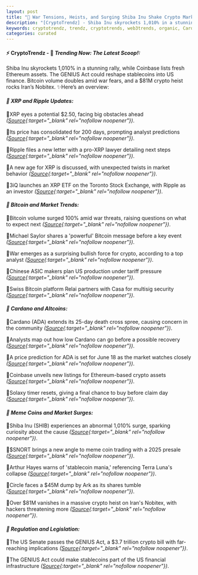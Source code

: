```yaml
---
layout: post
title: "🌇 War Tensions, Heists, and Surging Shiba Inu Shake Crypto Markets"
description: "[CryptoTrendz] - Shiba Inu skyrockets 1,010% in a stunning rally, while Coinbase lists fresh Ethereum assets. The GENIUS Act could reshape stablecoins into US finance. Bitcoin volume doubles amid war fears, and a $81M crypto heist rocks Iran’s Nobitex."
keywords: cryptotrendz, trendz, cryptotrends, web3trends, organic, Cardano, Bitcoin, Trading, Analyst, XRP, Listing, Crypto, stablecoins
categories: curated
---
```


#### ⚡ CryptoTrendz - 📌 *Trending Now: The Latest Scoop!:*

Shiba Inu skyrockets 1,010% in a stunning rally, while Coinbase lists fresh Ethereum assets. The GENIUS Act could reshape stablecoins into US finance. Bitcoin volume doubles amid war fears, and a $81M crypto heist rocks Iran’s Nobitex. ✨Here’s an overview:


#### *🔖  XRP and Ripple Updates:*  

🔹XRP eyes a potential $2.50, facing big obstacles ahead *([Source](https://s.avyag.com/a1ao){:target="_blank" rel="nofollow noopener"})*.  

🔹Its price has consolidated for 200 days, prompting analyst predictions *([Source](https://s.avyag.com/kxs6){:target="_blank" rel="nofollow noopener"})*.  

🔹Ripple files a new letter with a pro-XRP lawyer detailing next steps *([Source](https://s.avyag.com/kx49){:target="_blank" rel="nofollow noopener"})*.  

🔹A new age for XRP is discussed, with unexpected twists in market behavior *([Source](https://s.avyag.com/a4f7){:target="_blank" rel="nofollow noopener"})*.  

🔹3iQ launches an XRP ETF on the Toronto Stock Exchange, with Ripple as an investor *([Source](https://s.avyag.com/xxkn){:target="_blank" rel="nofollow noopener"})*.  

#### *🔖  Bitcoin and Market Trends:*  

🔹Bitcoin volume surged 100% amid war threats, raising questions on what to expect next *([Source](https://s.avyag.com/diwk){:target="_blank" rel="nofollow noopener"})*.  

🔹Michael Saylor shares a 'powerful' Bitcoin message before a key event *([Source](https://s.avyag.com/oysn){:target="_blank" rel="nofollow noopener"})*.  

🔹War emerges as a surprising bullish force for crypto, according to a top analyst *([Source](https://s.avyag.com/datu){:target="_blank" rel="nofollow noopener"})*.  

🔹Chinese ASIC makers plan US production under tariff pressure *([Source](https://s.avyag.com/4h21){:target="_blank" rel="nofollow noopener"})*.  

🔹Swiss Bitcoin platform Relai partners with Casa for multisig security *([Source](https://s.avyag.com/2a7o){:target="_blank" rel="nofollow noopener"})*.  

#### *🔖  Cardano and Altcoins:*  

🔹Cardano (ADA) extends its 25-day death cross spree, causing concern in the community *([Source](https://s.avyag.com/3dwu){:target="_blank" rel="nofollow noopener"})*.  

🔹Analysts map out how low Cardano can go before a possible recovery *([Source](https://s.avyag.com/m52l){:target="_blank" rel="nofollow noopener"})*.  

🔹A price prediction for ADA is set for June 18 as the market watches closely *([Source](https://s.avyag.com/n9rh){:target="_blank" rel="nofollow noopener"})*.  

🔹Coinbase unveils new listings for Ethereum-based crypto assets *([Source](https://s.avyag.com/ynvn){:target="_blank" rel="nofollow noopener"})*.  

🔹Solaxy timer resets, giving a final chance to buy before claim day *([Source](https://s.avyag.com/vl4f){:target="_blank" rel="nofollow noopener"})*.  

#### *🔖  Meme Coins and Market Surges:*  

🔹Shiba Inu (SHIB) experiences an abnormal 1,010% surge, sparking curiosity about the cause *([Source](https://s.avyag.com/pceq){:target="_blank" rel="nofollow noopener"})*.  

🔹$SNORT brings a new angle to meme coin trading with a 2025 presale *([Source](https://s.avyag.com/l6yx){:target="_blank" rel="nofollow noopener"})*.  

🔹Arthur Hayes warns of 'stablecoin mania,' referencing Terra Luna's collapse *([Source](https://s.avyag.com/dzl3){:target="_blank" rel="nofollow noopener"})*.  

🔹Circle faces a $45M dump by Ark as its shares tumble *([Source](https://s.avyag.com/acad){:target="_blank" rel="nofollow noopener"})*.  

🔹Over $81M vanishes in a massive crypto heist on Iran's Nobitex, with hackers threatening more *([Source](https://s.avyag.com/p7fg){:target="_blank" rel="nofollow noopener"})*.  

#### *🔖  Regulation and Legislation:*  

🔹The US Senate passes the GENIUS Act, a $3.7 trillion crypto bill with far-reaching implications *([Source](https://s.avyag.com/vqq9){:target="_blank" rel="nofollow noopener"})*.  

🔹The GENIUS Act could make stablecoins part of the US financial infrastructure *([Source](https://s.avyag.com/oznl){:target="_blank" rel="nofollow noopener"})*.